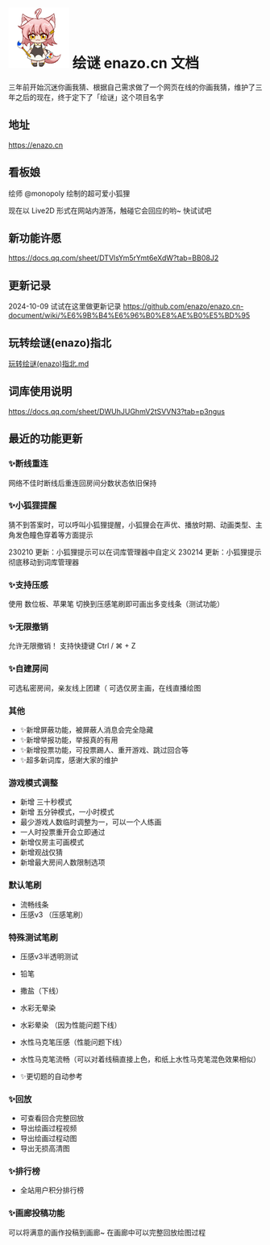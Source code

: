 

# <img src="images/tail.gif" alt="绘谜" style="width: 120px"> 绘谜 enazo.cn 文档

三年前开始沉迷你画我猜、根据自己需求做了一个网页在线的你画我猜，维护了三年之后的现在，终于定下了「绘谜」这个项目名字

## 地址 
https://enazo.cn

## 看板娘
绘师 @monopoly 绘制的超可爱小狐狸

现在以 Live2D 形式在网站内游荡，触碰它会回应的哟~ 快试试吧


## 新功能许愿
https://docs.qq.com/sheet/DTVlsYm5rYmt6eXdW?tab=BB08J2

## 更新记录
2024-10-09 试试在这里做更新记录
https://github.com/enazo/enazo.cn-document/wiki/%E6%9B%B4%E6%96%B0%E8%AE%B0%E5%BD%95

## 玩转绘谜(enazo)指北
[玩转绘谜(enazo)指北.md](玩转绘谜(enazo)指北.md)

## 词库使用说明
https://docs.qq.com/sheet/DWUhJUGhmV2tSVVN3?tab=p3ngus

## 最近的功能更新

### ✨断线重连
网络不佳时断线后重连回房间分数状态依旧保持

### ✨小狐狸提醒
猜不到答案时，可以呼叫小狐狸提醒，小狐狸会在声优、播放时期、动画类型、主角发色瞳色穿着等方面提示

230210 更新：小狐狸提示可以在词库管理器中自定义
230214 更新：小狐狸提示彻底移动到词库管理器
### ✨支持压感
使用 数位板、苹果笔 切换到压感笔刷即可画出多变线条（测试功能）

### ✨无限撤销
允许无限撤销！ 支持快捷键 Ctrl / ⌘ + Z

### ✨自建房间
可选私密房间，亲友线上团建（
可选仅房主画，在线直播绘图

### 其他

 - ✨新增屏蔽功能，被屏蔽人消息会完全隐藏
 - ✨新增举报功能，举报真的有用
 - ✨新增投票功能，可投票踢人、重开游戏、跳过回合等
 - ✨超多新词库，感谢大家的维护

### 游戏模式调整
 - 新增 三十秒模式
 - 新增 五分钟模式，一小时模式
 - 最少游戏人数临时调整为一，可以一个人练画
 - 一人时投票重开会立即通过
 - 新增仅房主可画模式
 - 新增观战仅猜
 - 新增最大房间人数限制选项

### 默认笔刷
 - 流畅线条
 - 压感v3 （压感笔刷）

### 特殊测试笔刷
 - 压感v3半透明测试
 - 铅笔
 - 撒盐（下线）
 - 水彩无晕染
 - 水彩晕染 （因为性能问题下线）
 - 水性马克笔压感（性能问题下线）
 - 水性马克笔流畅（可以对着线稿直接上色，和纸上水性马克笔混色效果相似）


 - ✨更切题的自动参考

### ✨回放
 - 可查看回合完整回放
 - 导出绘画过程视频
 - 导出绘画过程动图
 - 导出无损高清图


### ✨排行榜
 - 全站用户积分排行榜


### ✨画廊投稿功能
可以将满意的画作投稿到画廊~
在画廊中可以完整回放绘图过程
